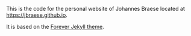This is the code for the personal website of Johannes Braese located at https://jbraese.github.io.

It is based on the [Forever Jekyll theme](https://forever-jekyll.github.io).
